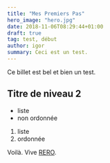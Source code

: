 ```yaml
---
title: "Mes Premiers Pas"
hero_image: "hero.jpg"
date: 2018-11-06T08:29:44+01:00
draft: true
tag: test, début
author: igor
summary: Ceci est un test.
---
```


Ce billet est bel et bien un test.

## Titre de niveau 2

- liste
- non ordonnée

1. liste
1. ordonnée

Voilà. Vive [RERO](https://www.rero.ch).
